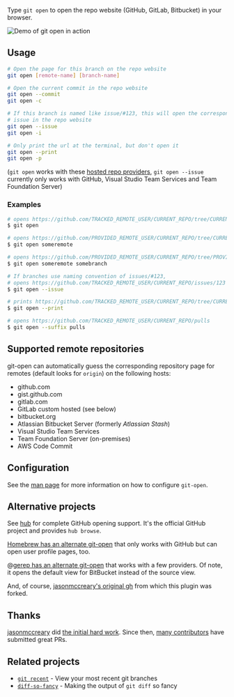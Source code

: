Type `git open` to open the repo website (GitHub, GitLab, Bitbucket) in your browser.

![Demo of git open in action](https://user-images.githubusercontent.com/39191/33507513-f60041ae-d6a9-11e7-985c-ab296d6a5b0f.gif)

## Usage

```sh
# Open the page for this branch on the repo website
git open [remote-name] [branch-name]

# Open the current commit in the repo website
git open --commit
git open -c

# If this branch is named like issue/#123, this will open the corresponding
# issue in the repo website
git open --issue
git open -i

# Only print the url at the terminal, but don't open it
git open --print
git open -p
```

(`git open` works with these [hosted repo providers](#supported-remote-repositories), `git open --issue` currently only works with GitHub, Visual Studio Team Services and Team Foundation Server)

### Examples

```sh
# opens https://github.com/TRACKED_REMOTE_USER/CURRENT_REPO/tree/CURRENT_BRANCH
$ git open

# opens https://github.com/PROVIDED_REMOTE_USER/CURRENT_REPO/tree/CURRENT_BRANCH
$ git open someremote

# opens https://github.com/PROVIDED_REMOTE_USER/CURRENT_REPO/tree/PROVIDED_BRANCH
$ git open someremote somebranch

# If branches use naming convention of issues/#123,
# opens https://github.com/TRACKED_REMOTE_USER/CURRENT_REPO/issues/123
$ git open --issue

# prints https://github.com/TRACKED_REMOTE_USER/CURRENT_REPO/tree/CURRENT_BRANCH
$ git open --print

# opens https://github.com/TRACKED_REMOTE_USER/CURRENT_REPO/pulls
$ git open --suffix pulls
```

## Supported remote repositories

git-open can automatically guess the corresponding repository page for remotes
(default looks for `origin`) on the following hosts:

- github.com
- gist.github.com
- gitlab.com
- GitLab custom hosted (see below)
- bitbucket.org
- Atlassian Bitbucket Server (formerly _Atlassian Stash_)
- Visual Studio Team Services
- Team Foundation Server (on-premises)
- AWS Code Commit

## Configuration 

See the [man page](git-open.1.md) for more information on how to configure `git-open`.

## Alternative projects

See [hub](https://github.com/github/hub) for complete GitHub opening support.
It's the official GitHub project and provides `hub browse`.

[Homebrew has an alternate git-open](https://github.com/jeffreyiacono/git-open)
that only works with GitHub but can open user profile pages, too.

@[gerep has an alternate git-open](https://github.com/gerep/git-open) that
works with a few providers. Of note, it opens the default view for BitBucket
instead of the source view.

And, of course, [jasonmccreary's original gh](https://github.com/jasonmccreary/gh)
from which this plugin was forked.

## Thanks

[jasonmccreary](https://github.com/jasonmccreary/) did [the initial hard work](https://github.com/jasonmccreary/gh). Since then, [many contributors](https://github.com/paulirish/git-open/graphs/contributors) have submitted great PRs.

## Related projects

- [`git recent`](https://github.com/paulirish/git-recent) - View your most recent git branches
- [`diff-so-fancy`](https://github.com/so-fancy/diff-so-fancy/) - Making the output of `git diff` so fancy
